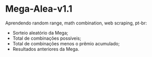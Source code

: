 # Mega-Alea-v1.1

Aprendendo random range, math combination, web scraping, pt-br:

- Sorteio aleatório da Mega;
- Total de combinações possíveis;
- Total de combinações menos o prêmio acumulado;
- Resultados anteriores da Mega.
